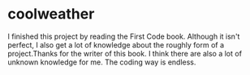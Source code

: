 # coolweather
 I finished this project by reading the First Code book. Although it isn't perfect, I also get a lot of knowledge about the roughly form of a project.Thanks for the writer of this book. 
 I think there are also a lot of unknown knowledge for me. The coding way is endless. 
